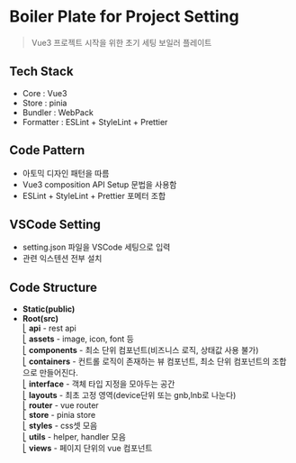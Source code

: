 # Boiler Plate for Project Setting
> Vue3 프로젝트 시작을 위한 초기 세팅 보일러 플레이트 

## Tech Stack
- Core : Vue3
- Store : pinia
- Bundler : WebPack
- Formatter : ESLint + StyleLint + Prettier

## Code Pattern
- 아토믹 디자인 패턴을 따름
- Vue3 composition API Setup 문법을 사용함
- ESLint + StyleLint + Prettier 포메터 조합

## VSCode Setting
- setting.json 파일을 VSCode 세팅으로 입력
- 관련 익스텐션 전부 설치

## Code Structure

- **Static(public)**
- **Root(src)** <br/>
⎣&nbsp;**api** - rest api <br/>
⎣&nbsp;**assets** - image, icon, font 등 <br/>
⎣&nbsp;**components** - 최소 단위 컴포넌트(비즈니스 로직, 상태값 사용 불가) <br/>
⎣&nbsp;**containers** - 컨트롤 로직이 존재하는 뷰 컴포넌트, 최소 단위 컴포넌트의 조합으로 만들어진다. <br/>
⎣&nbsp;**interface** - 객체 타입 지정을 모아두는 공간 <br/>
⎣&nbsp;**layouts** - 최초 고정 영역(device단위 또는 gnb,lnb로 나눈다) <br/>
⎣&nbsp;**router** - vue router<br/>
⎣&nbsp;**store** - pinia store<br/>
⎣&nbsp;**styles** - css셋 모음<br/>
⎣&nbsp;**utils** - helper, handler 모음<br/>
⎣&nbsp;**views** - 페이지 단위의 vue 컴포넌트<br/>
